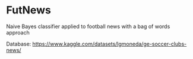# FutNews
Naive Bayes classifier applied to football news with a bag of words approach

Database: https://www.kaggle.com/datasets/lgmoneda/ge-soccer-clubs-news/
